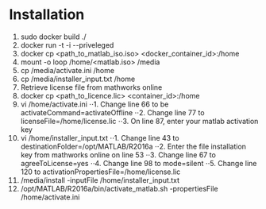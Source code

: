 # Installation

1. sudo docker build ./
2. docker run -t -i --priveleged <container id>
3. docker cp <path_to_matlab_iso.iso> <docker_container_id>:/home
4. mount -o loop /home/<matlab.iso> /media
5. cp /media/activate.ini /home
6. cp /media/installer_input.txt /home
7. Retrieve license file from mathworks online
8. docker cp <path_to_licence.lic> <container_id>:/home
9. vi /home/activate.ini
⋅⋅1. Change line 66 to be activateCommand=activateOffline
⋅⋅2. Change line 77 to licenseFile=/home/license.lic
⋅⋅3. On line 87, enter your matlab activation key
10. vi /home/installer_input.txt
⋅⋅1. Change line 43 to destinationFolder=/opt/MATLAB/R2016a
⋅⋅2. Enter the file installation key from mathworks online on line 53
⋅⋅3. Change line 67 to agreeToLicense=yes
⋅⋅4. Change line 98 to mode=silent
⋅⋅5. Change line 120 to activationPropertiesFile=/home/license.lic
11. /media/install -inputFile /home/installer_input.txt
12. /opt/MATLAB/R2016a/bin/activate_matlab.sh -propertiesFile /home/activate.ini
